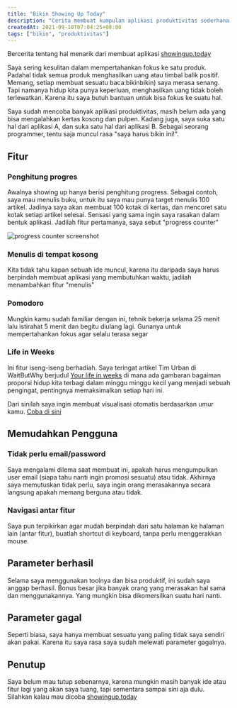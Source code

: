 ```yaml
---
title: "Bikin Showing Up Today"
description: "Cerita membuat kumpulan aplikasi produktivitas sederhana di showingup.tooday"
createdAt: 2021-09-10T07:04:25+08:00
tags: ["bikin", "produktivitas"]
---
```

Bercerita tentang hal menarik dari membuat aplikasi [showingup.today](https://showingup.today/)

Saya sering kesulitan dalam mempertahankan fokus ke satu produk. Padahal tidak semua produk menghasilkan uang atau timbal balik positif. Memang, setiap membuat sesuatu baca:bikinbikin) saya merasa senang. Tapi namanya hidup kita punya keperluan, menghasilkan uang tidak boleh terlewatkan. Karena itu saya butuh bantuan untuk bisa fokus ke suatu hal.

Saya sudah mencoba banyak aplikasi produktivitas, masih belum ada yang bisa mengalahkan kertas kosong dan pulpen. Kadang juga, saya suka satu hal dari aplikasi A, dan suka satu hal dari aplikasi B. Sebagai seorang programmer, tentu saja muncul rasa "saya harus bikin ini!".

## Fitur

### Penghitung progres
Awalnya showing up hanya berisi penghitung progress. Sebagai contoh, saya mau menulis buku, untuk itu saya mau punya target menulis 100 artikel. Jadinya saya akan membuat 100 kotak di kertas, dan mencoret satu kotak setiap artikel selesai. Sensasi yang sama ingin saya rasakan dalam bentuk aplikasi. Jadilah fitur pertamanya, saya sebut "progress counter"

![progress counter screenshot](https://i.ibb.co/hLcgwC2/Screen-Shot-2021-09-10-at-4-11-25-PM.png)

### Menulis di tempat kosong
Kita tidak tahu kapan sebuah ide muncul, karena itu daripada saya harus berpindah membuat aplikasi yang membutuhkan waktu, jadilah menambahkan fitur "menulis"

### Pomodoro
Mungkin kamu sudah familiar dengan ini, tehnik bekerja selama 25 menit lalu istirahat 5 menit dan begitu diulang lagi. Gunanya untuk mempertahankan fokus agar selalu terasa segar

### Life in Weeks
Ini fitur iseng-iseng berhadiah. Saya teringat artikel Tim Urban di WaitButWhy berjudul [Your life in weeks](https://waitbutwhy.com/2014/05/life-weeks.html) di mana ada gambaran bagaiman proporsi hidup kita terbagi dalam minggu minggu kecil yang menjadi sebuah pengingat, pentingnya memaksimalkan setiap hari ini.

Dari sinilah saya ingin membuat visualisasi otomatis berdasarkan umur kamu. [Coba di sini](https://showingup.today/pomodoro)

## Memudahkan Pengguna

### Tidak perlu email/password
Saya mengalami dilema saat membuat ini, apakah harus mengumpulkan user email (siapa tahu nanti ingin promosi sesuatu) atau tidak. Akhirnya saya memutuskan tidak perlu, saya ingin orang merasakannya secara langsung apakah memang berguna atau tidak. 

### Navigasi antar fitur
Saya pun terpikirkan agar mudah berpindah dari satu halaman ke halaman lain (antar fitur), buatlah shortcut di keyboard, tanpa perlu menggerakkan mouse.

## Parameter berhasil
Selama saya menggunakan toolnya dan bisa produktif, ini sudah saya anggap berhasil. Bonus besar jika banyak orang yang merasakan hal sama dan menggunakannya. Yang mungkin bisa dikomersilkan suatu hari nanti.

## Parameter gagal
Seperti biasa, saya hanya membuat sesuatu yang paling tidak saya sendiri akan pakai. Karena itu saya rasa saya sudah melewati parameter gagalnya.

## Penutup
Saya belum mau tutup sebenarnya, karena mungkin masih banyak ide atau fitur lagi yang akan saya tuang, tapi sementara sampai sini aja dulu. Silahkan kalau mau dicoba [showingup.today](https://showingup.today)